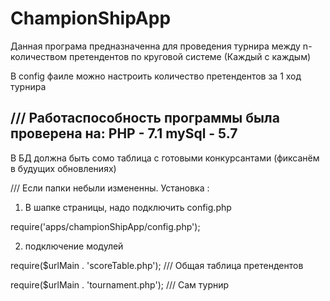 # ChampionShipApp

Данная програма предназначенна для проведения турнира между n-количеством претендентов по круговой системе (Каждый с каждым)

В config фаиле можно настроить количество претендентов за 1 ход турнира



/// Работаспособность программы была проверена на:
PHP - 7.1
mySql - 5.7
-----------------------------------------------------------------------------------

В БД должна быть сомо таблица с готовыми конкурсантами (фиксанём в будущих обновлениях)

///  Если папки небыли измененны.
Установка : 

1. В шапке страницы, надо подключить config.php

require('apps/championShipApp/config.php');


2. подключение модулей 


require($urlMain . 'scoreTable.php');  /// Общая таблица претендентов 

require($urlMain . 'tournament.php');  /// Сам турнир


